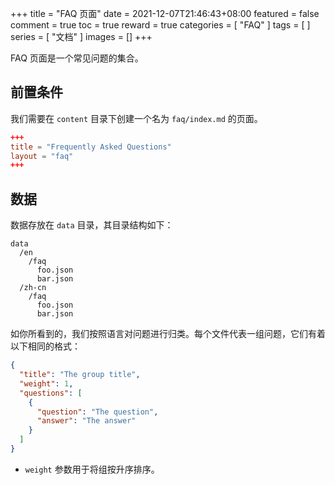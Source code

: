 +++
title = "FAQ 页面"
date = 2021-12-07T21:46:43+08:00
featured = false
comment = true
toc = true
reward = true
categories = [
  "FAQ"
]
tags = [
]
series = [
  "文档"
]
images = []
+++

FAQ 页面是一个常见问题的集合。

<!--more-->

## 前置条件

我们需要在 `content` 目录下创建一个名为 `faq/index.md` 的页面。

```toml
+++
title = "Frequently Asked Questions"
layout = "faq"
+++
```

## 数据

数据存放在 `data` 目录，其目录结构如下：

```text
data
  /en
    /faq
      foo.json
      bar.json
  /zh-cn
    /faq
      foo.json
      bar.json
```

如你所看到的，我们按照语言对问题进行归类。每个文件代表一组问题，它们有着以下相同的格式：

```json
{
  "title": "The group title",
  "weight": 1,
  "questions": [
    {
      "question": "The question",
      "answer": "The answer"
    }
  ]
}
```

- `weight` 参数用于将组按升序排序。
